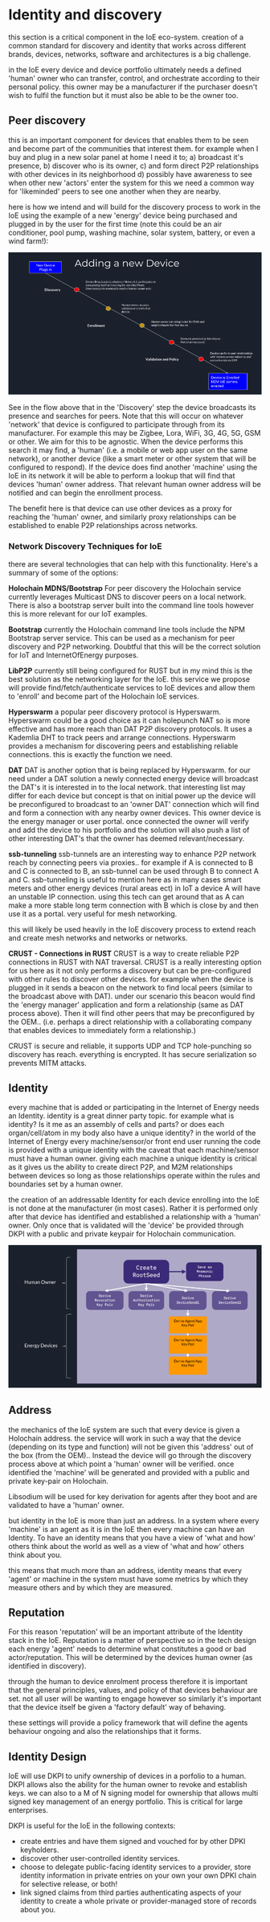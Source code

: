 # Identity and discovery
this section is a critical component in the IoE eco-system.
creation of a common standard for discovery and identity that works across different brands, devices, networks, software and architectures is a big challenge.

in the IoE every device and device portfolio ultimately needs a defined 'human' owner who can transfer, control, and orchestrate according to their personal policy.
this owner may be a manufacturer if the purchaser doesn't wish to fulfil the function but it must also be able to be the owner too.

## Peer discovery

this is an important component for devices that enables them to be seen and become part of the communities that interest them.
for example when I buy and plug in a new solar panel at home I need it to;
a) broadcast it's presence,
b) discover who is its owner,
c) and form direct P2P relationships with other devices in its neighborhood
d) possibly have awareness to see when other new 'actors' enter the system
for this we need a common way for 'likeminded' peers to see one another when they are nearby.

here is how we intend and will build for the discovery process to work in the IoE using the example of a new 'energy' device being purchased and plugged in by the user for the first time (note this could be an air conditioner, pool pump, washing machine, solar system, battery, or even a wind farm!):

![New Device Discovery Process](newdevicediscovery.png)

See in the flow above that in the 'Discovery' step the device broadcasts its presence and searches for peers.  Note that this will occur on whatever 'network' that device is configured to participate through from its manufacturer.  For example this may be Zigbee, Lora, WiFi, 3G, 4G, 5G, GSM or other.
We aim for this to be agnostic.
When the device performs this search it may find, a 'human' (i.e. a mobile or web app user on the same network), or another device (like a smart meter or other system that will be configured to respond).
If the device does find another 'machine' using the IoE in its network it will be able to perform a lookup that will find that devices 'human' owner address.
That relevant human owner address will be notified and can begin the enrollment process.

The benefit here is that device can use other devices as a proxy for reaching the 'human' owner, and similarly proxy relationships can be established to enable P2P relationships across networks.

### Network Discovery Techniques for IoE

there are several technologies that can help with this functionality.  Here's a summary of some of the options:

**Holochain MDNS/Bootstrap**
For peer discovery the Holochain service currently leverages Multicast DNS to discover peers on a local network.
There is also a bootstrap server built into the command line tools however this is more relevant for our IoT examples.  

**Bootstrap**
currently the Holochain command line tools include the NPM Bootstrap server service.  This can be used as a mechanism for peer discovery and P2P networking.
Doubtful that this will be the correct solution for IoT and InternetOfEnergy purposes.

**LibP2P**
currently still being configured for RUST but in my mind this is the best solution as the  networking layer for the IoE.
this service we propose will provide find/fetch/authenticate services to IoE devices and allow them to 'enroll' and become part of the Holochain IoE services.

**Hyperswarm**
a popular peer discovery protocol is Hyperswarm.
Hyperswarm could be a good choice as it can holepunch NAT so is more effective and has more reach than DAT P2P discovery protocols.
It uses a Kademlia DHT to track peers and arrange connections.
Hyperswarm provides a mechanism for discovering peers and establishing reliable connections.
this is exactly the function we need.

**DAT**
DAT is another option that is being replaced by Hyperswarm.
for our need under a DAT solution a newly connected energy device will broadcast the DAT's it is interested in to the local network.
that interesting list may differ for each device but concept is that on initial power up the device will be preconfigured to broadcast to an 'owner DAT' connection which will find and form a connection with any nearby owner devices.  This owner device is the energy manager or user portal.
once connected the owner will verify and add the device to his portfolio and the solution will also push a list of other interesting DAT's that the owner has deemed relevant/necessary.

**ssb-tunneling**
ssb-tunnels are an interesting way to enhance P2P network reach by connecting peers via proxies.. for example if A is connected to B and C is connected to B, an ssb-tunnel can be used through B to connect A and C.
ssb-tunneling is useful to mention here as in many cases smart meters and other energy devices (rural areas ect) in IoT a device A will have an unstable IP connection.  using this tech can get around that as A can make a more stable long term connection with B which is close by and then use it as a portal.  very useful for mesh networking.

this will likely be used heavily in the IoE discovery process to extend reach and create mesh networks and networks or networks.

**CRUST - Connections in RUST**
CRUST is a way to create reliable P2P connections in RUST with NAT traversal.
CRUST is a really interesting option for us here as it not only performs a discovery but can be pre-configured with other rules to discover other devices.
for example when the device is plugged in it sends a beacon on the network to find local peers (similar to the broadcast above with DAT).
under our scenario this beacon would find the 'energy manager' application and form a relationship (same as DAT process above).
Then it will find other peers that may be preconfigured by the OEM.. (i.e. perhaps a direct relationship with a collaborating company that enables devices to immediately form a relationship.)

CRUST is secure and reliable, it supports UDP and TCP hole-punching so discovery has reach.
everything is encrypted.
It has secure serialization so prevents MITM attacks.

## Identity
every machine that is added or participating in the Internet of Energy needs an Identity.
identity is a great dinner party topic.  for example what is identity?  Is it me as an assembly of cells and parts? or does each organ/cell/atom in my body also have a unique identity?
in the world of the Internet of Energy every machine/sensor/or front end user running the code is provided with a unique identity with the caveat that each machine/sensor must have a human owner.
giving each machine a unique identity is critical as it gives us the ability to create direct P2P, and M2M relationships between devices so long as those relationships operate within the rules and boundaries set by a human owner.

the creation of an addressable Identity for each device enrolling into the IoE is not done at the manufacturer (in most cases).  Rather it is performed only after that device has identified and established a relationship with a 'human' owner.
Only once that is validated will the 'device' be provided through DKPI with a public and private keypair for Holochain communication.

![Identity](identity.png)

## Address
the mechanics of the IoE system are such that every device is given a Holochain address.
the service will work in such a way that the device (depending on its type and function) will not be given this 'address' out of the box (from the OEM)..  Instead the device will go through the discovery process above at which point a 'human' owner will be verified.
once identified the 'machine' will be generated and provided with a public and private key-pair on Holochain.

Libsodium will be used for key derivation for agents after they boot and are validated to have a 'human' owner.

but identity in the IoE is more than just an address.  In a system where every 'machine' is an agent as it is in the IoE then every machine can have an Identity.
To have an identity means that you have a view of 'what and how' others think about the world as well as a view of 'what and how' others think about you.

this means that much more than an address, identity means that every 'agent' or machine in the system must have some metrics by which they measure others and by which they are measured.

## Reputation
For this reason 'reputation' will be an important attribute of the Identity stack in the IoE.
Reputation is a matter of perspective so in the tech design each energy 'agent' needs to determine what constitutes a good or bad actor/reputation.
This will be determined by the devices human owner (as identified in discovery).

through the human to device enrolment process therefore it is important that the general principles, values, and policy of that devices behaviour are set.
not all user will be wanting to engage however so similarly it's important that the device itself be given a 'factory default' way of behaving.

these settings will provide a policy framework that will define the agents behaviour ongoing and also the relationships that it forms.

## Identity Design
IoE will use DKPI to unify ownership of devices in a porfolio to a human.
DKPI allows also the ability for the human owner to revoke and establish keys.
we can also to a M of N signing model for ownership that allows multi signed key management of an energy portfolio.  This is critical for large enterprises.

DKPI is useful for the IoE in the following contexts:

- create entries and have them signed and vouched for by other DPKI keyholders.
- discover other user-controlled identity services.
- choose to delegate public-facing identity services to a provider, store identity information in private entries on your own your own DPKI chain for selective release, or both!
- link signed claims from third parties authenticating aspects of your identity to create a whole private or provider-managed store of records about you.
